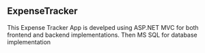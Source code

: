 ## ExpenseTracker


This Expense Tracker App is develped using ASP.NET MVC for both frontend and backend implementations. Then MS SQL for database implementation
